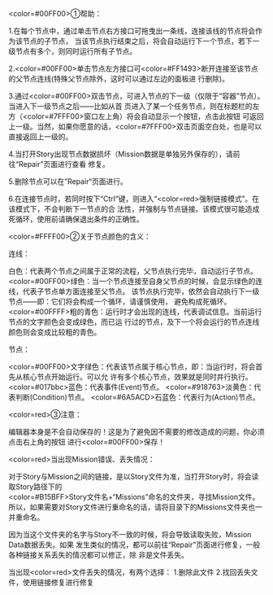 <color=#00FF00>①帮助</color>：

1.在每个节点中，通过单击节点右方接口可拖曳出一条线，连接该线的节点将会作为该节点的子节点，
   当该节点执行结束之后，将会自动运行下一个节点，若下一级节点有多个，则同时运行所有子节点。

2.<color=#00FF00>单击</color>节点左方接口可<color=#FF1493>断开</color>连接至该节点的父节点连线(特殊父节点除外，这时可以通过左边的面板进
   行删除)。

3.通过<color=#00FF00>双击</color>节点，可进入节点的下一级（仅限于“容器”节点）。当进入下一级节点之后——比如从首
   页进入了某一个任务节点，则在标题栏的左方（<color=#7FFF00>窗口左上角</color>）将会自动显示一个按钮，点击此按钮
   可返回上一级。当然，如果你愿意的话，<color=#7FFF00>双击页面空白处</color>，也是可以直接返回上一级的。

4.当打开Story出现节点数据损坏（Mission数据是单独另外保存的），请前往“Repair”页面进行查看
   修复。

5.删除节点可以在”Repair“页面进行。

6.在连接节点时，若同时按下“Ctrl”键，则进入“<color=red>强制链接模式</color>”。在该模式下，不会判断下一节点的合
   法性，并强制与节点链接。该模式很可能造成死循环，使用前请确保退出条件的正确性。

<color=#FFFF00>②关于节点颜色的含义</color>：

   连线：

   白色：代表两个节点之间属于正常的流程，父节点执行完毕，自动运行子节点。
   <color=#00FF00>绿色</color>：当一个节点连接至自身父节点的时候，会显示绿色的连线，代表子节点单方面连接至父节点。
            该节点执行完毕，依然会自动执行下一级节点——即：它们将会构成一个循环，请谨慎使用，
            避免构成死循环。
   <color=#00FFFF>粗的青色</color>：运行时才会出现的连线，代表调试信息。当前运行节点的文字颜色会变成绿色，而已运
                  行过的节点，及下一个将会运行的节点连线颜色则会变成比较粗的青色。

   节点：

   <color=#00FF00>文字绿色</color>：代表该节点属于核心节点，即：当运行时，将会首先从核心节点开始运行。可以允
                  许有多个核心节点，效果就是同时并行执行。
   <color=#017bbc>蓝色</color>：代表事件(Event)节点。
   <color=#918763>淡黄色</color>：代表判断(Condition)节点。
   <color=#6A5ACD>石蓝色</color>：代表行为(Action)节点。

<color=red>③注意</color>：

   编辑器本身是不会自动保存的！这是为了避免因不需要的修改造成的问题，你必须点击右上角的按钮
   进行<color=#00FF00>保存</color>！

   <color=red>当出现Mission错误、丢失情况</color>：

   对于Story与Mission之间的链接，是以Story文件为准，当打开Story时，将会读取Story路径下的  
   <color=#B15BFF>Story文件名+“Missions”</color>命名的文件夹，寻找Mission文件。
   所以，如果需要对Story文件进行重命名的话，请将目录下的Missions文件夹也一并重命名。

   因为当这个文件夹的名字与Story不一致的时候，将会导致读取失败，Mission Data数据丢失。如果
   发生类似的情况，都可以前往“Repair”页面进行修复，一般各种链接关系丢失的情况都可以修正，除
   非是文件丢失。

   当出现<color=red>文件丢失</color>的情况，有两个选择：
     1.删除此文件
     2.找回丢失文件，使用链接修复进行修复